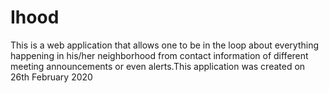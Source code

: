# Ihood

 This is a web application that allows one to be in the loop about everything happening in his/her neighborhood from contact information of different meeting announcements or even alerts.This application was created on 26th February 2020